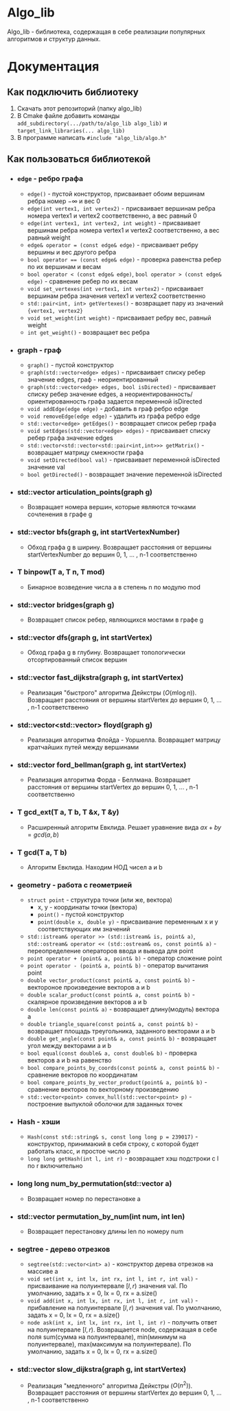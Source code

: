 # Algo_lib
Algo_lib - библиотека, содержащая в себе реализации популярных алгоритмов и структур данных.

# Документация
## Как подключить библиотеку
1. Скачать этот репозиторий (папку algo_lib)
2. В Cmake файле добавить команды ```add_subdirectory(.../path/to/algo_lib algo_lib)``` и ```target_link_libraries(... algo_lib)```
3. В программе написать ```#include "algo_lib/algo.h"```

## Как пользоваться библиотекой
- ### ```edge``` - ребро графа
    - ```edge()``` - пустой конструктор, присваивает обоим вершинам ребра номер $-\infty$ и вес $0$   
    - ```edge(int vertex1, int vertex2)``` - присваивает вершинам ребра номера vertex1 и vertex2 соответственно, а вес равный $0$
    - ```edge(int vertex1, int vertex2, int weight)``` - присваивает вершинам ребра номера vertex1 и vertex2 соответственно, а вес равный weight
    - ```edge& operator = (const edge& edge)``` - присваивает ребру вершины и вес другого ребра
    - ```bool operator == (const edge& edge)``` - проверка равенства ребер по их вершинам и весам
    - ```bool operator < (const edge& edge)```, ```bool operator > (const edge& edge)``` - сравнение ребер по их весам
    - ```void set_vertexes(int vertex1, int vertex2)``` - присваивает вершинам ребра значения vertex1 и vertex2 соответственно 
    - ```std::pair<int, int> getVertexes()``` - возвращает пару из значений ```{vertex1, vertex2}```
    - ```void set_weight(int weight)``` - присваивает ребру вес, равный weight
    - ```int get_weight()``` - возвращает вес ребра
- ### graph - граф
    - ```graph()``` - пустой конструктор
    - ```graph(std::vector<edge> edges)``` - присваивает списку ребер значение edges, граф - неориентированный
    - ```graph(std::vector<edge> edges, bool isDirected)``` - присваивает списку ребер значение edges, а неориентированность/ориентированность графа задается переменной isDirected
    - ```void addEdge(edge edge)``` - добавить в граф ребро edge
    - ```void removeEdge(edge edge)``` - удалить из графа ребро edge
    - ```std::vector<edge> getEdges()``` - возвращает список ребер графа
    - ```void setEdges(std::vector<edge> edges)``` - присваивает списку ребер графа значение edges
    - ```std::vector<std::vector<std::pair<int,int>>> getMatrix()``` - возвращает матрицу смежности графа
    - ```void setDirected(bool val)``` - присваивает переменной isDirected значение val
    - ```bool getDirected()``` - возвращает значение переменной isDirected
- ### std::vector<int> articulation_points(graph g)
    - Возвращает номера вершин, которые являются точками сочленения в графе g 
- ### std::vector<int> bfs(graph g, int startVertexNumber)
    - Обход графа g в ширину. Возвращает расстояния от вершины startVertexNumber до вершин 0, 1, ... , n-1 соответственно
- ### T binpow(T a, T n, T mod)
    - Бинарное возведение числа a в степень n по модулю mod
- ### std::vector<edge> bridges(graph g)
    - Возвращает список ребер, являющихся мостами в графе g
- ### std::vector<int> dfs(graph g, int startVertex)
    - Обход графа g в глубину. Возвращает топологически отсортированный список вершин
- ### std::vector<int> fast_dijkstra(graph g, int startVertex)
    - Реализация "быстрого" алгоритма Дейкстры ($O(m \log n)$). Возвращает расстояния от вершины startVertex до вершин 0, 1, ... , n-1 соответственно
- ### std::vector<std::vector<int>> floyd(graph g)
    - Реализация алгоритма Флойда - Уоршелла. Возвращает матрицу кратчайших путей между вершинами
- ### std::vector<int> ford_bellman(graph g, int startVertex)
    - Реализация алгоритма Форда - Беллмана. Возвращает расстояния от вершины startVertex до вершин 0, 1, ... , n-1 соответственно
- ### T gcd_ext(T a, T b, T &x, T &y)
    - Расширенный алгоритм Евклида. Решает уравнение вида $ax + by = gcd(a, b)$
- ### T gcd(T a, T b)
    - Алгоритм Евклида. Находим НОД чисел a и b
- ### geometry - работа с геометрией
    - ```struct point``` - структура точки (или же, вектора)
        - x, y - координаты точки (вектора)
        - ```point()``` - пустой конструктор
        - ```point(double x, double y)``` - присваивание переменным x и y соответствующих им значений
    - ```std::istream& operator >> (std::istream& is, point& a)```, ```std::ostream& operator << (std::ostream& os, const point& a)``` - переопределение операторов ввода и вывода для point
    - ```point operator + (point& a, point& b)``` - оператор сложение point
    - ```point operator - (point& a, point& b)``` - оператор вычитания point
    - ```double vector_product(const point& a, const point& b)``` - вектороное произведение векторов a и b
    - ```double scalar_product(const point& a, const point& b)``` - скалярное произведение векторов a и b
    - ```double len(const point& a)``` - возвращает длину(модуль) вектора a
    - ```double triangle_square(const point& a, const point& b)``` - возвращает площадь треугольника, заданного векторами a и b
    - ```double get_angle(const point& a, const point& b)``` - возвращает угол между векторами a и b
    - ```bool equal(const double& a, const double& b)``` - проверка векторов a и b на равенство
    - ```bool compare_points_by_coords(const point& a, const point& b)``` - сравнение векторов по координатам
    - ```bool compare_points_by_vector_product(point& a, point& b)``` - сравнение векторов по векторному произведению
    - ```std::vector<point> convex_hull(std::vector<point> p)``` - построение выпуклой оболочки для заданных точек
- ### Hash - хэши
    - ```Hash(const std::string& s, const long long p = 239017)``` - конструктор, принимаюий в себя строку, с которой будет работать класс, и простое число p
    - ```long long getHash(int l, int r)``` - возвращает хэш подстроки с l по r включительно
- ### long long num_by_permutation(std::vector<int> a) 
    - Возвращает номер по перестановке a
- ### std::vector<int> permutation_by_num(int num, int len)
    - Возвращает перестановку длины len по номеру num
- ### segtree - дерево отрезков
    - ```segtree(std::vector<int> a)``` - конструктор дерева отрезков на массиве a
    - ```void set(int x, int lx, int rx, int l, int r, int val)``` - присваивание на полуинтервале $[l, r)$ значения val. По умолчанию, задать x = 0, lx = 0, rx = a.size()
    - ```void add(int x, int lx, int rx, int l, int r, int val)``` - прибавление на полуинтервале $[l, r)$ значения val. По умолчанию, задать x = 0, lx = 0, rx = a.size()
    - ```node ask(int x, int lx, int rx, int l, int r)``` - получить ответ на полуинтервале $[l, r)$. Возвращается node, содержащая в себе поля sum(сумма на полуинтервале), min(минимум на полуинтервале), max(максимум на полуинтервале). По умолчанию, задать x = 0, lx = 0, rx = a.size()
- ### std::vector<int> slow_dijkstra(graph g, int startVertex)
    - Реализация "медленного" алгоритма Дейкстры ($O(n^2)$). Возвращает расстояния от вершины startVertex до вершин 0, 1, ... , n-1 соответственно